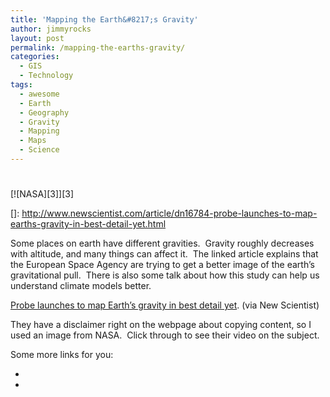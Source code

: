 ```yaml
---
title: 'Mapping the Earth&#8217;s Gravity'
author: jimmyrocks
layout: post
permalink: /mapping-the-earths-gravity/
categories:
  - GIS
  - Technology
tags:
  - awesome
  - Earth
  - Geography
  - Gravity
  - Mapping
  - Maps
  - Science
---
```

# 

[][1]

 [1]: http://www.newscientist.com/article/dn16784-probe-launches-to-map-earths-gravity-in-best-detail-yet.html

[![NASA][3]][3]

 []: http://www.newscientist.com/article/dn16784-probe-launches-to-map-earths-gravity-in-best-detail-yet.html

Some places on earth have different gravities.  Gravity roughly decreases with altitude, and many things can affect it.  The linked article explains that the European Space Agency are trying to get a better image of the earth’s gravitational pull.  There is also some talk about how this study can help us understand climate models better.

[Probe launches to map Earth’s gravity in best detail yet][1]. (via New Scientist)

They have a disclaimer right on the webpage about copying content, so I used an image from NASA.  Click through to see their video on the subject.

Some more links for you:

*   
*   